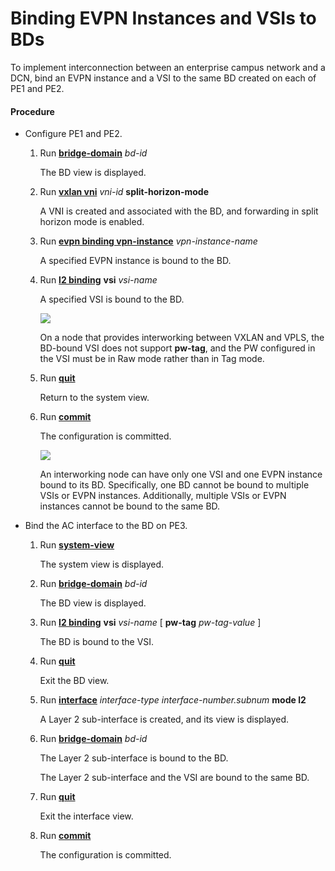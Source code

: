Binding EVPN Instances and VSIs to BDs
======================================

To implement interconnection between an enterprise campus network and a DCN, bind an EVPN instance and a VSI to the same BD created on each of PE1 and PE2.

#### Procedure

* Configure PE1 and PE2.
  1. Run [**bridge-domain**](cmdqueryname=bridge-domain) *bd-id*
     
     
     
     The BD view is displayed.
  2. Run [**vxlan vni**](cmdqueryname=vxlan+vni) *vni-id* **split-horizon-mode**
     
     
     
     A VNI is created and associated with the BD, and forwarding in split horizon mode is enabled.
  3. Run [**evpn binding vpn-instance**](cmdqueryname=evpn+binding+vpn-instance) *vpn-instance-name*
     
     
     
     A specified EVPN instance is bound to the BD.
  4. Run [**l2 binding**](cmdqueryname=l2+binding) **vsi** *vsi-name*
     
     
     
     A specified VSI is bound to the BD.
     
     
     
     ![](../../../../public_sys-resources/note_3.0-en-us.png) 
     
     On a node that provides interworking between VXLAN and VPLS, the BD-bound VSI does not support **pw-tag**, and the PW configured in the VSI must be in Raw mode rather than in Tag mode.
  5. Run [**quit**](cmdqueryname=quit)
     
     
     
     Return to the system view.
  6. Run [**commit**](cmdqueryname=commit)
     
     
     
     The configuration is committed.
     
     
     
     ![](../../../../public_sys-resources/note_3.0-en-us.png) 
     
     An interworking node can have only one VSI and one EVPN instance bound to its BD. Specifically, one BD cannot be bound to multiple VSIs or EVPN instances. Additionally, multiple VSIs or EVPN instances cannot be bound to the same BD.
* Bind the AC interface to the BD on PE3.
  1. Run [**system-view**](cmdqueryname=system-view)
     
     
     
     The system view is displayed.
  2. Run [**bridge-domain**](cmdqueryname=bridge-domain) *bd-id*
     
     
     
     The BD view is displayed.
  3. Run [**l2 binding**](cmdqueryname=l2+binding) **vsi** *vsi-name* [ **pw-tag** *pw-tag-value* ]
     
     
     
     The BD is bound to the VSI.
  4. Run [**quit**](cmdqueryname=quit)
     
     
     
     Exit the BD view.
  5. Run [**interface**](cmdqueryname=interface) *interface-type interface-number.subnum* **mode l2**
     
     
     
     A Layer 2 sub-interface is created, and its view is displayed.
  6. Run [**bridge-domain**](cmdqueryname=bridge-domain) *bd-id*
     
     
     
     The Layer 2 sub-interface is bound to the BD.
     
     
     
     The Layer 2 sub-interface and the VSI are bound to the same BD.
  7. Run [**quit**](cmdqueryname=quit)
     
     
     
     Exit the interface view.
  8. Run [**commit**](cmdqueryname=commit)
     
     
     
     The configuration is committed.